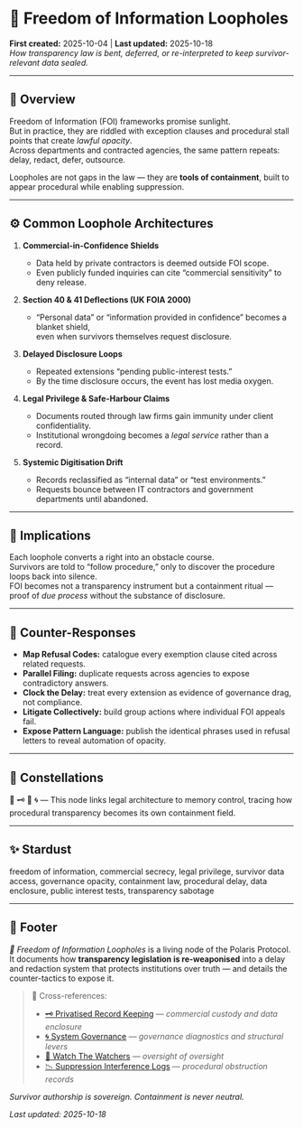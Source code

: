 # 📜 Freedom of Information Loopholes  
**First created:** 2025-10-04 | **Last updated:** 2025-10-18  
*How transparency law is bent, deferred, or re-interpreted to keep survivor-relevant data sealed.*

---

## 🧩 Overview  

Freedom of Information (FOI) frameworks promise sunlight.  
But in practice, they are riddled with exception clauses and procedural stall points that create *lawful opacity*.  
Across departments and contracted agencies, the same pattern repeats: delay, redact, defer, outsource.

Loopholes are not gaps in the law — they are **tools of containment**, built to appear procedural while enabling suppression.

---

## ⚙️ Common Loophole Architectures  

1. **Commercial-in-Confidence Shields**  
   - Data held by private contractors is deemed outside FOI scope.  
   - Even publicly funded inquiries can cite “commercial sensitivity” to deny release.

2. **Section 40 & 41 Deflections (UK FOIA 2000)**  
   - “Personal data” or “information provided in confidence” becomes a blanket shield,  
     even when survivors themselves request disclosure.

3. **Delayed Disclosure Loops**  
   - Repeated extensions “pending public-interest tests.”  
   - By the time disclosure occurs, the event has lost media oxygen.

4. **Legal Privilege & Safe-Harbour Claims**  
   - Documents routed through law firms gain immunity under client confidentiality.  
   - Institutional wrongdoing becomes a *legal service* rather than a record.

5. **Systemic Digitisation Drift**  
   - Records reclassified as “internal data” or “test environments.”  
   - Requests bounce between IT contractors and government departments until abandoned.

---

## 🧭 Implications  

Each loophole converts a right into an obstacle course.  
Survivors are told to “follow procedure,” only to discover the procedure loops back into silence.  
FOI becomes not a transparency instrument but a containment ritual — proof of *due process* without the substance of disclosure.

---

## 🧰 Counter-Responses  

- **Map Refusal Codes:** catalogue every exemption clause cited across related requests.  
- **Parallel Filing:** duplicate requests across agencies to expose contradictory answers.  
- **Clock the Delay:** treat every extension as evidence of governance drag, not compliance.  
- **Litigate Collectively:** build group actions where individual FOI appeals fail.  
- **Expose Pattern Language:** publish the identical phrases used in refusal letters to reveal automation of opacity.

---

## 🌌 Constellations  

📜 🗝️ 🧿 🌀 — This node links legal architecture to memory control, tracing how procedural transparency becomes its own containment field.

---

## ✨ Stardust  

freedom of information, commercial secrecy, legal privilege, survivor data access, governance opacity, containment law, procedural delay, data enclosure, public interest tests, transparency sabotage

---

## 🏮 Footer  

*📜 Freedom of Information Loopholes* is a living node of the Polaris Protocol.  
It documents how **transparency legislation is re-weaponised** into a delay and redaction system that protects institutions over truth — and details the counter-tactics to expose it.  

> 📡 Cross-references:
> 
> - [🗝 Privatised Record Keeping](./🗝_privatised_record_keeping.md) — *commercial custody and data enclosure*  
> - [🌀 System Governance](../../🌀_System_Governance/README.md) — *governance diagnostics and structural levers*  
> - [🧿 Watch The Watchers](../../🪄_Expression_Of_Norms/🧿_Watch_The_Watchers/README.md) — *oversight of oversight*  
> - [📉 Suppression Interference Logs](../../../../Metadata_Sabotage_Network/Suppression_Layers/📉_Suppression_Interference_Logs/) — *procedural obstruction records*  

*Survivor authorship is sovereign. Containment is never neutral.*  

_Last updated: 2025-10-18_
